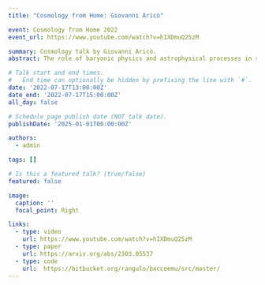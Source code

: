 ```yaml
---
title: "Cosmology from Home: Giovanni Aricò"

event: Cosmology from Home 2022
event_url: https://www.youtube.com/watch?v=hIXDmuQ25zM

summary: Cosmology talk by Giovanni Aricò.
abstract: The role of baryonic physics and astrophysical processes in shaping the structure of the universe is still largely unknown. Gravity is dominant at large scales, but at smaller scales, galaxy formation triggers supernovae and AGN feedback, perturbing the mass distribution and reshaping the gravitational potential. In this talk, I review how baryonic effects can bias cosmological analyses, in particular weak lensing surveys. After mentioning some of the methods that allow the modeling of baryonic effects in large-scale structure, I will focus on a specific technique — the baryon correction model (also known as baryonification). This model relies on N-body simulations for the description of gravity and analytical functions for the inclusion of baryons. I will explain the details of the model and show tests with hydrodynamical simulations that assess its accuracy. Emulators can be used to speed up the analyses by several orders of magnitude. I will conclude by explaining how the baryonification can be informed directly by observations, allowing for joint analyses of cosmology and astrophysics.

# Talk start and end times.
#   End time can optionally be hidden by prefixing the line with `#`.
date: '2022-07-17T13:00:00Z'
date_end: '2022-07-17T15:00:00Z'
all_day: false

# Schedule page publish date (NOT talk date).
publishDate: '2025-01-01T00:00:00Z'

authors:
  - admin

tags: []

# Is this a featured talk? (true/false)
featured: false

image:
  caption: ''
  focal_point: Right

links:
  - type: video
    url: https://www.youtube.com/watch?v=hIXDmuQ25zM
  - type: paper
    url: https://arxiv.org/abs/2303.05537
  - type: code
    url:  https://bitbucket.org/rangulo/baccoemu/src/master/
---
```

